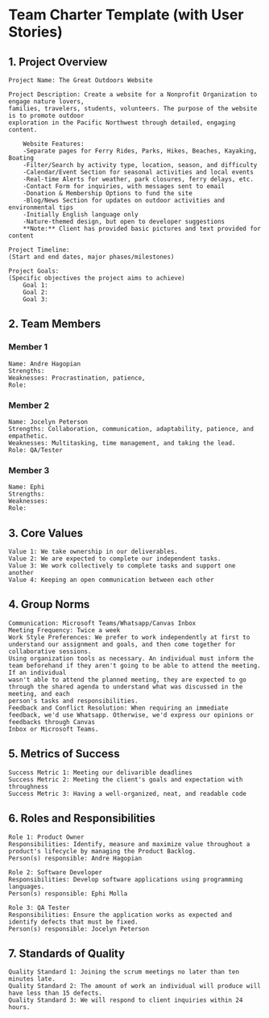 # Team Charter Template (with User Stories)
## 1. Project Overview

    Project Name: The Great Outdoors Website
    
    Project Description: Create a website for a Nonprofit Organization to engage nature lovers, 
    families, travelers, students, volunteers. The purpose of the website is to promote outdoor 
    exploration in the Pacific Northwest through detailed, engaging content. 
    
        Website Features:
        -Separate pages for Ferry Rides, Parks, Hikes, Beaches, Kayaking, Boating
        -Filter/Search by activity type, location, season, and difficulty
        -Calendar/Event Section for seasonal activities and local events
        -Real-time Alerts for weather, park closures, ferry delays, etc.
        -Contact Form for inquiries, with messages sent to email
        -Donation & Membership Options to fund the site
        -Blog/News Section for updates on outdoor activities and environmental tips
        -Initially English language only
        -Nature-themed design, but open to developer suggestions
        **Note:** Client has provided basic pictures and text provided for content
    
    Project Timeline:
    (Start and end dates, major phases/milestones)
    
    Project Goals:
    (Specific objectives the project aims to achieve)
        Goal 1: 
        Goal 2: 
        Goal 3: 

## 2. Team Members

### Member 1

    Name: Andre Hagopian
    Strengths: 
    Weaknesses: Procrastination, patience, 
    Role:

### Member 2

    Name: Jocelyn Peterson
    Strengths: Collaboration, communication, adaptability, patience, and empathetic.
    Weaknesses: Multitasking, time management, and taking the lead.  
    Role: QA/Tester

### Member 3

    Name: Ephi
    Strengths:
    Weaknesses:
    Role:

## 3. Core Values

    Value 1: We take ownership in our deliverables.
    Value 2: We are expected to complete our independent tasks.
    Value 3: We work collectively to complete tasks and support one another
    Value 4: Keeping an open communication between each other

## 4. Group Norms

    Communication: Microsoft Teams/Whatsapp/Canvas Inbox
    Meeting Frequency: Twice a week
    Work Style Preferences: We prefer to work independently at first to understand our assignment and goals, and then come together for collaborative sessions.
    Using organization tools as necessary. An individual must inform the team beforehand if they aren't going to be able to attend the meeting. If an individual
    wasn't able to attend the planned meeting, they are expected to go through the shared agenda to understand what was discussed in the meeting, and each
    person's tasks and responsibilities.
    Feedback and Conflict Resolution: When requiring an immediate feedback, we'd use Whatsapp. Otherwise, we'd express our opinions or feedbacks through Canvas
    Inbox or Microsoft Teams. 

## 5. Metrics of Success

    Success Metric 1: Meeting our delivarible deadlines
    Success Metric 2: Meeting the client's goals and expectation with throughness 
    Success Metric 3: Having a well-organized, neat, and readable code

## 6. Roles and Responsibilities

    Role 1: Product Owner
    Responsibilities: Identify, measure and maximize value throughout a product's lifecycle by managing the Product Backlog.
    Person(s) responsible: Andre Hagopian

    Role 2: Software Developer
    Responsibilities: Develop software applications using programming languages. 
    Person(s) responsible: Ephi Molla

    Role 3: QA Tester
    Responsibilities: Ensure the application works as expected and identify defects that must be fixed. 
    Person(s) responsible: Jocelyn Peterson

## 7. Standards of Quality

    Quality Standard 1: Joining the scrum meetings no later than ten minutes late.
    Quality Standard 2: The amount of work an individual will produce will have less than 15 defects. 
    Quality Standard 3: We will respond to client inquiries within 24 hours.
